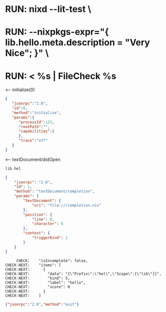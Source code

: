 # RUN: nixd --lit-test \
# RUN: --nixpkgs-expr="{ lib.hello.meta.description = \"Very Nice\";  }" \
# RUN: < %s | FileCheck %s


<-- initialize(0)

```json
{
   "jsonrpc":"2.0",
   "id":0,
   "method":"initialize",
   "params":{
      "processId":123,
      "rootPath":"",
      "capabilities":{
      },
      "trace":"off"
   }
}
```


<-- textDocument/didOpen


```nix file:///completion.nix
lib.hel
```

```json
{
    "jsonrpc": "2.0",
    "id": 1,
    "method": "textDocument/completion",
    "params": {
        "textDocument": {
            "uri": "file:///completion.nix"
        },
        "position": {
            "line": 0,
            "character": 6
        },
        "context": {
            "triggerKind": 1
        }
    }
}
```

```
     CHECK:    "isIncomplete": false,
CHECK-NEXT:    "items": [
CHECK-NEXT:      {
CHECK-NEXT:        "data": "{\"Prefix\":\"hel\",\"Scope\":[\"lib\"]}",
CHECK-NEXT:        "kind": 5,
CHECK-NEXT:        "label": "hello",
CHECK-NEXT:        "score": 0
CHECK-NEXT:      }
CHECK-NEXT:    ]
```


```json
{"jsonrpc":"2.0","method":"exit"}
```
